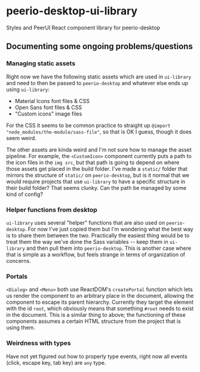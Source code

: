 # peerio-desktop-ui-library

Styles and PeerUI React component library for peerio-desktop

## Documenting some ongoing problems/questions

### Managing static assets

Right now we have the following static assets which are used in `ui-library` and need to then be passed to `peerio-desktop` and whatever else ends up using `ui-library`:

* Material Icons font files & CSS
* Open Sans font files & CSS
* "Custom icons" image files

For the CSS it seems to be common practice to straight up `@import "node_modules/the-module/sass-file"`, so that is OK I guess, though it does seem weird.

The other assets are kinda weird and I'm not sure how to manage the asset pipeline. For example, the `<CustomIcon>` component currently puts a path to the icon files in the `img src`, but that path is going to depend on where those assets get placed in the build folder. I've made a `static/` folder that mirrors the structure of `static/` on `peerio-desktop`, but is it normal that we would require projects that use `ui-library` to have a specific structure in their build folder? That seems clunky. Can the path be managed by some kind of config?

### Helper functions from desktop

`ui-library` uses several "helper" functions that are also used on `peerio-desktop`. For now I've just copied them but I'm wondering what the best way is to share them between the two. Practically the easiest thing would be to treat them the way we've done the Sass variables -- keep them in `ui-library` and then pull them into `peerio-desktop`. This is another case where that is simple as a workflow, but feels strange in terms of organization of concerns.

### Portals

`<Dialog>` and `<Menu>` both use ReactDOM's `createPortal` function which lets us render the component to an arbitrary place in the document, allowing the component to escape its parent hierarchy. Currently they target the element with the id `root`, which obviously means that something `#root` needs to exist in the document. This is a similar thing to above; the functioning of these components assumes a certain HTML structure from the project that is using them.

### Weirdness with types

Have not yet figured out how to properly type events, right now all events (click, escape key, tab key) are `any` type.